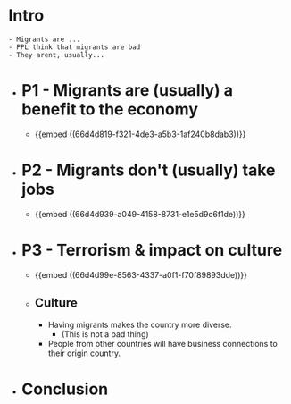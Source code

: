 # Intro
	- Migrants are ...
	- PPL think that migrants are bad
	- They arent, usually...
- # P1 - Migrants are (usually) a benefit to the economy
	- {{embed ((66d4d819-f321-4de3-a5b3-1af240b8dab3))}}
- # P2 - Migrants don't (usually) take jobs
	- {{embed ((66d4d939-a049-4158-8731-e1e5d9c6f1de))}}
- # P3 - Terrorism & impact on culture
	- {{embed ((66d4d99e-8563-4337-a0f1-f70f89893dde))}}
	- ## Culture
		- Having migrants makes the country more diverse.
			- (This is not a bad thing)
		- People from other countries will have business connections to their origin country.
- # Conclusion